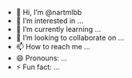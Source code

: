 - 👋 Hi, I’m @nartmlbb
- 👀 I’m interested in ...
- 🌱 I’m currently learning ...
- 💞️ I’m looking to collaborate on ...
- 📫 How to reach me ...
- 😄 Pronouns: ...
- ⚡ Fun fact: ...

<!---
nartmlbb/nartmlbb is a ✨ special ✨ repository because its `README.md` (this file) appears on your GitHub profile.
You can click the Preview link to take a look at your changes.
--->
